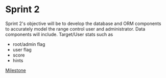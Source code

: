 # Sprint 2

Sprint 2's objective will be to develop the database and ORM components to accurately model the range control user and administrator. Data components will include.
Target/User stats such as

- root/admin flag
- user flag
- score
- hints

[Milestone](https://github.com/gmcyber/CCC410F22-Example/milestone/4)

